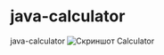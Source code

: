 # java-calculator
java-calculator
![Скриншот Calculator](https://github.com/user-attachments/assets/5161d862-6cdc-452e-a174-c27c8b807e52)
